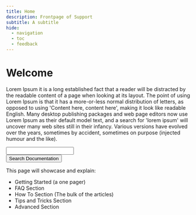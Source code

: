 ```yaml
---
title: Home
description: Frontpage of Support
subtitle: A subtitle
hide:
  - navigation
  - toc
  - feedback
---
```

# Welcome
Lorem Ipsum it is a long established fact that a reader will be distracted by the readable content of a page when looking at its layout. The point of using Lorem Ipsum is that it has a more-or-less normal distribution of letters, as opposed to using 'Content here, content here', making it look like readable English. Many desktop publishing packages and web page editors now use Lorem Ipsum as their default model text, and a search for 'lorem ipsum' will uncover many web sites still in their infancy. Various versions have evolved over the years, sometimes by accident, sometimes on purpose (injected humour and the like).

<div class="input-group">
  <div class="form-outline">
    <input type="search" id="form1" class="form-control" />
  </div>
  <button type="button" class="md-button md-button--primary">
    Search Documentation
  </button>
</div>

This page will showcase and explain:
- Getting Started (a one pager)
- FAQ Section
- How To Section (The bulk of the articles)
- Tips and Tricks Section
- Advanced Section
